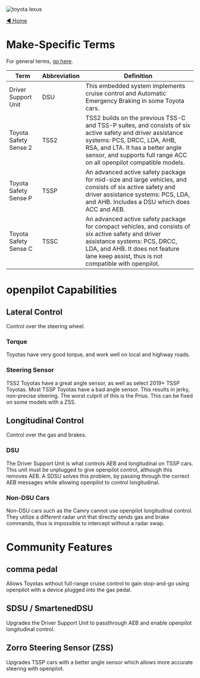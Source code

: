 ![toyota lexus](https://user-images.githubusercontent.com/37757984/81997758-90689f80-9605-11ea-98c5-cbdf92f49e30.jpeg)

[◄ Home](https://github.com/commaai/openpilot/wiki)

# Make-Specific Terms

For general terms, [go here](https://github.com/commaai/openpilot/wiki/General-Terms).

Term | Abbreviation | Definition
--- | --- | ---
Driver Support Unit | DSU | This embedded system implements cruise control and Automatic Emergency Braking in some Toyota cars.
Toyota Safety Sense 2 | TSS2 | TSS2 builds on the previous TSS-C and TSS-P suites, and consists of six active safety and driver assistance systems: PCS, DRCC, LDA, AHB, RSA, and LTA. It has a better angle sensor, and supports full range ACC on all openpilot compatible models.
Toyota Safety Sense P | TSSP | An advanced active safety package for mid-size and large vehicles, and consists of six active safety and driver assistance systems: PCS, LDA, and AHB. Includes a DSU which does ACC and AEB.
Toyota Safety Sense C | TSSC | An advanced active safety package for compact vehicles, and consists of six active safety and driver assistance systems: PCS, DRCC, LDA, and AHB. It does not feature lane keep assist, thus is not compatible with openpilot.

# openpilot Capabilities

## Lateral Control

Control over the steering wheel.

### Torque

Toyotas have very good torque, and work well on local and highway roads.

### Steering Sensor

TSS2 Toyotas have a great angle sensor, as well as select 2019+ TSSP Toyotas.
Most TSSP Toyotas have a bad angle sensor. This results in jerky, non-precise steering. The worst culprit of this is the Prius. This can be fixed on some models with a ZSS.

## Longitudinal Control

Control over the gas and brakes.

### DSU

The Driver Support Unit is what controls AEB and longitudinal on TSSP cars. This unit must be unplugged to give openpilot control, although this removes AEB. A SDSU solves this problem, by passing through the correct AEB messages while allowing openpilot to control longitudinal.

### Non-DSU Cars

Non-DSU cars such as the Camry cannot use openpilot longitudinal control. They utilize a different radar unit that directly sends gas and brake commands, thus is impossible to intercept without a radar swap.

# Community Features

## comma pedal

Allows Toyotas without full-range cruise control to gain stop-and-go using openpilot with a device plugged into the gas pedal.

## SDSU / SmartenedDSU

Upgrades the Driver Support Unit to passthrough AEB and enable openpilot longitudinal control.

## Zorro Steering Sensor (ZSS)

Upgrades TSSP cars with a better angle sensor which allows more accurate steering with openpilot.